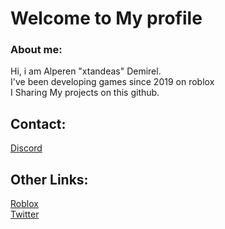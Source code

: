 # Welcome to My profile
### About me:
 Hi, i am Alperen "xtandeas" Demirel. <br>
 I've been developing games since 2019 on roblox <br>
 I Sharing My projects on this github. <br>
 
## Contact:
  <a href="https://discord.com/users/822494990105313341">Discord</a> <br>
## Other Links:
   [Roblox](https://www.roblox.com/users/792954023/profile) <br>
   [Twitter](https://twitter.com/xtandeasdev)
  


  
